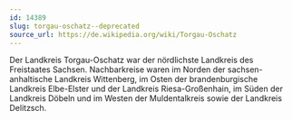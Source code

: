 ```yaml
---
id: 14389
slug: torgau-oschatz--deprecated
source_url: https://de.wikipedia.org/wiki/Torgau-Oschatz
---
```


Der Landkreis Torgau-Oschatz war der nördlichste Landkreis des Freistaates Sachsen. Nachbarkreise waren im Norden der sachsen-anhaltische Landkreis Wittenberg, im Osten der brandenburgische Landkreis Elbe-Elster und der Landkreis Riesa-Großenhain, im Süden der Landkreis Döbeln und im Westen der Muldentalkreis sowie der Landkreis Delitzsch.
